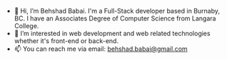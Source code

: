 - 👋 Hi, I’m Behshad Babai. I'm a Full-Stack developer based in Burnaby, BC. I have an Associates Degree of Computer Science from Langara College.
- 👀 I’m interested in web development and web related technologies whether it's front-end or back-end.
- 📫 You can reach me via email: behshad.babai@gmail.com

<!---
BehshadBabai/BehshadBabai is a ✨ special ✨ repository because its `README.md` (this file) appears on your GitHub profile.
You can click the Preview link to take a look at your changes.
--->
